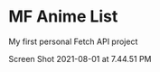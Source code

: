 <h1>MF Anime List</h1>

<p>My first personal Fetch API project</p>

Screen Shot 2021-08-01 at 7.44.51 PM
